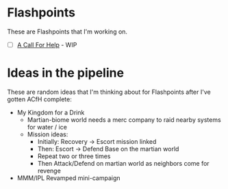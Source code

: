 # Flashpoints
These are Flashpoints that I'm working on.

- [ ] [A Call For Help](Flashpoint-A-Call-For-Help) - WIP

# Ideas in the pipeline
These are random ideas that I'm thinking about for Flashpoints after I've gotten ACfH complete:

- My Kingdom for a Drink
  - Martian-biome world needs a merc company to raid nearby systems for water / ice
  - Mission ideas:
    - Initially: Recovery -> Escort mission linked
    - Then: Escort -> Defend Base on the martian world
    - Repeat two or three times
    - Then Attack/Defend on martian world as neighbors come for revenge
- MMM/IPL Revamped mini-campaign


